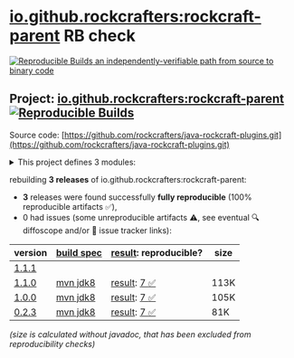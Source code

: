 [io.github.rockcrafters:rockcraft-parent](https://central.sonatype.com/artifact/io.github.rockcrafters/rockcraft-parent/versions) RB check
=======

[![Reproducible Builds](https://reproducible-builds.org/images/logos/rb.svg) an independently-verifiable path from source to binary code](https://reproducible-builds.org/)

## Project: [io.github.rockcrafters:rockcraft-parent](https://central.sonatype.com/artifact/io.github.rockcrafters/rockcraft-parent/versions) [![Reproducible Builds](https://img.shields.io/endpoint?url=https://raw.githubusercontent.com/jvm-repo-rebuild/reproducible-central/master/content/io/github/rockcrafters/plugins/badge.json)](https://github.com/jvm-repo-rebuild/reproducible-central/blob/master/content/io/github/rockcrafters/plugins/README.md)

Source code: [https://github.com/rockcrafters/java-rockcraft-plugins.git](https://github.com/rockcrafters/java-rockcraft-plugins.git)

<details><summary>This project defines 3 modules:</summary>

* [io.github.rockcrafters:rockcraft-common](https://central.sonatype.com/artifact/io.github.rockcrafters/rockcraft-common/overview)
* [io.github.rockcrafters:rockcraft-maven-plugin](https://central.sonatype.com/artifact/io.github.rockcrafters/rockcraft-maven-plugin/overview)
* [io.github.rockcrafters:rockcraft-parent](https://central.sonatype.com/artifact/io.github.rockcrafters/rockcraft-parent/overview)
</details>

rebuilding **3 releases** of io.github.rockcrafters:rockcraft-parent:
- **3** releases were found successfully **fully reproducible** (100% reproducible artifacts :white_check_mark:),
- 0 had issues (some unreproducible artifacts :warning:, see eventual :mag: diffoscope and/or :memo: issue tracker links):

| version | [build spec](/BUILDSPEC.md) | [result](https://reproducible-builds.org/docs/jvm/): reproducible? | size |
| -- | --------- | ------ | -- |
| [1.1.1](https://central.sonatype.com/artifact/io.github.rockcrafters/rockcraft-parent/1.1.1/pom) | | | |
| [1.1.0](https://central.sonatype.com/artifact/io.github.rockcrafters/rockcraft-parent/1.1.0/pom) | [mvn jdk8](rockcraft-parent-1.1.0.buildspec) | [result](rockcraft-parent-1.1.0.buildinfo): [7 :white_check_mark: ](rockcraft-parent-1.1.0.buildcompare) | 113K |
| [1.0.0](https://central.sonatype.com/artifact/io.github.rockcrafters/rockcraft-parent/1.0.0/pom) | [mvn jdk8](rockcraft-parent-1.0.0.buildspec) | [result](rockcraft-parent-1.0.0.buildinfo): [7 :white_check_mark: ](rockcraft-parent-1.0.0.buildcompare) | 105K |
| [0.2.3](https://central.sonatype.com/artifact/io.github.rockcrafters/rockcraft-parent/0.2.3/pom) | [mvn jdk8](rockcraft-parent-0.2.3.buildspec) | [result](rockcraft-parent-0.2.3.buildinfo): [7 :white_check_mark: ](rockcraft-parent-0.2.3.buildcompare) | 81K |

<i>(size is calculated without javadoc, that has been excluded from reproducibility checks)</i>
